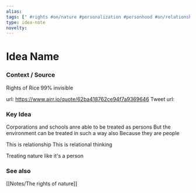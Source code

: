 ```yaml
---
alias: 
tags: [" #rights #on/nature #personalization #personhood #on/relationship  "]
type: idea-note
novelty: 
---
```

# Idea Name

### Context / Source
Rights of Rice
99% invisible

url: https://www.airr.io/quote/62ba418762ce94f7a9369646
Tweet url: 

### Key Idea

Corporations and schools anre able to be treated as persons
But the environment can be treated in such a way also
Because they are people

This is relationship
This is relational thinking

Treating nature like it's a person

### See also
[[Notes/The rights of nature]]